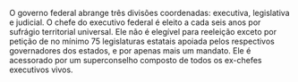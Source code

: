 ﻿O governo federal abrange três divisões coordenadas: executiva, legislativa e judicial. O chefe do executivo federal é eleito a cada seis anos por sufrágio territorial universal. Ele não é elegível para reeleição exceto por petição de no mínimo 75 legislaturas estatais apoiada pelos respectivos governadores dos estados, e por apenas mais um mandato. Ele é acessorado por um superconselho composto de todos os ex-chefes executivos vivos.